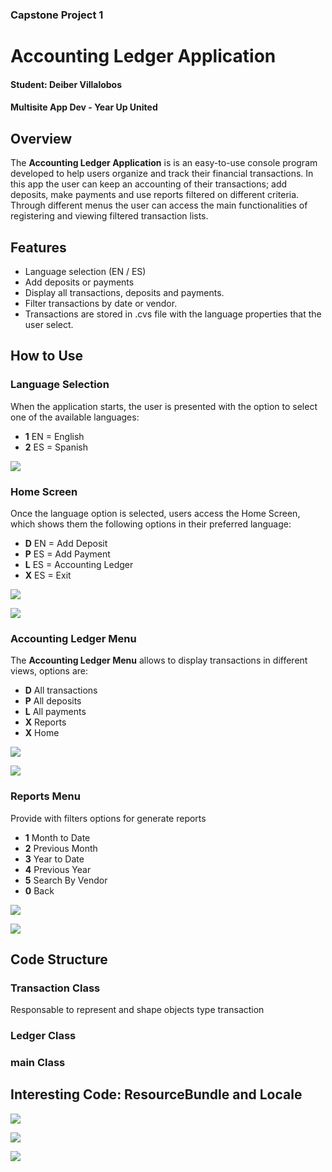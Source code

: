 ### Capstone Project 1

# Accounting Ledger Application

#### Student: Deiber Villalobos

#### Multisite App Dev - Year Up United

## Overview

The **Accounting Ledger Application** is is an easy-to-use console program developed to help users organize and track their financial transactions. In this app the user can keep an accounting of their transactions; add deposits, make payments and use reports filtered on different criteria. Through different menus the user can access the main functionalities of registering and viewing filtered transaction lists.

## Features

- Language selection (EN / ES)
- Add deposits or payments
- Display all transactions, deposits and payments.
- Filter transactions by date or vendor.
- Transactions are stored in .cvs file with the language properties that the user select.

## How to Use

### Language Selection 

When the application starts, the user is presented with the option to select one of the available languages:

- **1** EN = English
- **2** ES = Spanish

![](C:\pluralsight\ledger-accounting\ledger-accounting\src\main\images\01.JPG)

### Home Screen

Once the language option is selected, users access the Home Screen, which shows them the following options in their preferred language:
- **D** EN = Add  Deposit
- **P** ES = Add  Payment
- **L** ES = Accounting Ledger
- **X** ES = Exit 

![](C:\pluralsight\ledger-accounting\ledger-accounting\src\main\images\02.JPG)

![](C:\pluralsight\ledger-accounting\ledger-accounting\src\main\images\03.JPG)

### Accounting Ledger Menu

The **Accounting Ledger Menu** allows to display transactions in different views, options are:

- **D** All transactions
- **P** All deposits
- **L** All payments
- **X** Reports 
- **X** Home 

![](C:\pluralsight\ledger-accounting\ledger-accounting\src\main\images\04.JPG)

![](C:\pluralsight\ledger-accounting\ledger-accounting\src\main\images\05.JPG)

### Reports Menu

Provide with filters options for generate reports

- **1** Month to Date
- **2** Previous Month
- **3** Year to Date
- **4** Previous Year
- **5** Search By Vendor
- **0** Back

![](C:\pluralsight\ledger-accounting\ledger-accounting\src\main\images\06.JPG) 

![](C:\pluralsight\ledger-accounting\ledger-accounting\src\main\images\07.JPG)

## Code Structure 

### Transaction Class

Responsable to represent and shape objects type transaction


### Ledger Class

### main Class






## Interesting Code: ResourceBundle and Locale

![](C:\pluralsight\ledger-accounting\ledger-accounting\src\main\images\08.JPG)

![](C:\pluralsight\ledger-accounting\ledger-accounting\src\main\images\09.JPG)

![](C:\pluralsight\ledger-accounting\ledger-accounting\src\main\images\10.JPG)